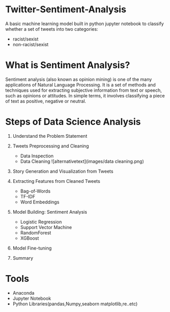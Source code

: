 # Twitter-Sentiment-Analysis
A basic machine learning model built in python jupyter notebook to classify whether a set of tweets into two categories:  
* racist/sexist 
* non-racist/sexist

# What is Sentiment Analysis?

Sentiment analysis (also known as opinion mining) is one of the many applications of Natural Language Processing. 
It is a set of methods and techniques used for extracting subjective information from text or speech, such as opinions or attitudes.
In simple terms, it involves classifying a piece of text as positive, negative or neutral.

# Steps of Data Science Analysis

1. Understand the Problem Statement
2. Tweets Preprocessing and Cleaning
   - Data Inspection
   - Data Cleaning
![alternativetext](images/data cleaning.png)  
   
3. Story Generation and Visualization from Tweets
4. Extracting Features from Cleaned Tweets
   - Bag-of-Words
   - TF-IDF
   - Word Embeddings
5. Model Building: Sentiment Analysis
   - Logistic Regression
   - Support Vector Machine
   - RandomForest
   - XGBoost
6. Model Fine-tuning
7. Summary

# Tools 
  - Anaconda 
  - Jupyter Notebook 
  - Python Libraries(pandas,Numpy,seaborn matplotlib,re..etc)
  

